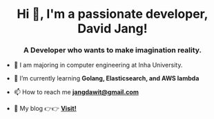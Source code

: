 <h1 align="center">Hi 👋, I'm a passionate developer, David Jang!</h1>
<h3 align="center">A Developer who wants to make imagination reality.</h3>


- 🏫 I am majoring in computer engineering at Inha University.

- 🌱 I’m currently learning **Golang, Elasticsearch, and AWS lambda**

- 📫 How to reach me **jangdawit@gmail.com**

- 📝 My blog 👉👉 **[Visit!](https://dawitblog.tistory.com/)**

